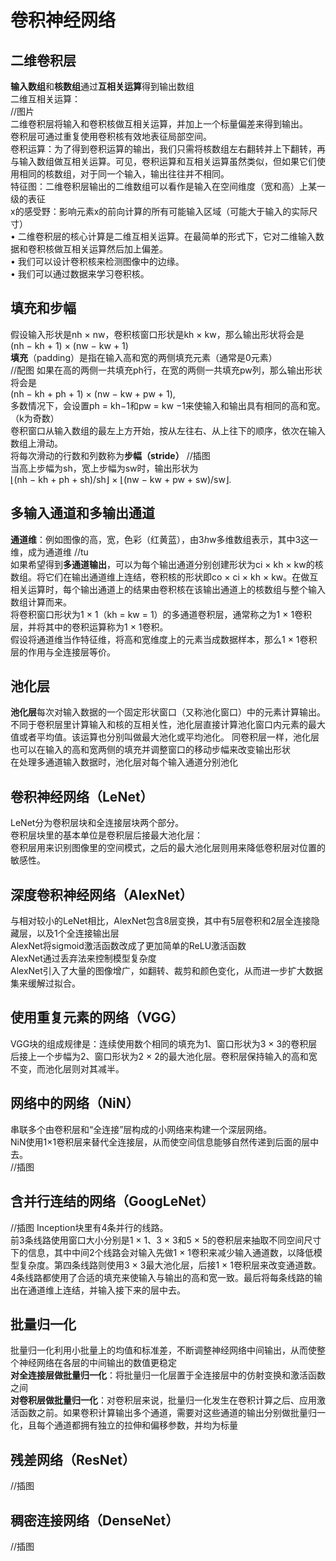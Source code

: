 # 卷积神经⽹络
## 二维卷积层
**输入数组**和**核数组**通过**互相关运算**得到输出数组  
二维互相关运算：  
//图片  
⼆维卷积层将输⼊和卷积核做互相关运算，并加上⼀个标量偏差来得到输出。    
卷积层可通过重复使⽤卷积核有效地表征局部空间。    
卷积运算：为了得到卷积运算的输出，我们只需将核数组左右翻转并上下翻转，再与输⼊数组做互相关运算。可⻅，卷积运算和互相关运算虽然类似，但如果它们使⽤相同的核数组，对于同⼀个输⼊，输出往往并不相同。    
特征图：⼆维卷积层输出的⼆维数组可以看作是输⼊在空间维度（宽和⾼）上某⼀级的表征    
x的感受野：影响元素x的前向计算的所有可能输⼊区域（可能⼤于输⼊的实际尺⼨）  
• ⼆维卷积层的核⼼计算是⼆维互相关运算。在最简单的形式下，它对⼆维输⼊数据和卷积核做互相关运算然后加上偏差。  
• 我们可以设计卷积核来检测图像中的边缘。  
• 我们可以通过数据来学习卷积核。  
## 填充和步幅
假设输⼊形状是nh × nw，卷积核窗口形状是kh × kw，那么输出形状将会是  
(nh − kh + 1) × (nw − kw + 1)  
**填充**（padding）是指在输⼊⾼和宽的两侧填充元素（通常是0元素）  
//配图
如果在⾼的两侧⼀共填充ph⾏，在宽的两侧⼀共填充pw列，那么输出形状将会是  
(nh − kh + ph + 1) × (nw − kw + pw + 1),  
多数情况下，会设置ph = kh−1和pw = kw −1来使输⼊和输出具有相同的⾼和宽。（k为奇数）  
卷积窗口从输⼊数组的最左上⽅开始，按从左往右、从上往下的顺序，依次在输⼊数组上滑动。  
将每次滑动的⾏数和列数称为**步幅（stride）**
//插图  
当⾼上步幅为sh，宽上步幅为sw时，输出形状为  
⌊(nh − kh + ph + sh)/sh⌋ × ⌊(nw − kw + pw + sw)/sw⌋.  
## 多输⼊通道和多输出通道
**通道维**：例如图像的高，宽，色彩（红黄蓝），由3*h*w多维数组表示，其中3这一维，成为通道维 
//tu  
如果希望得到**多通道输出**，可以为每个输出通道分别创建形状为ci × kh × kw的核数组。将它们在输出通道维上连结，卷积核的形状即co × ci × kh × kw。在做互相关运算时，每个输出通道上的结果由卷积核在该输出通道上的核数组与整个输⼊数组计算而来。    
将卷积窗口形状为1 × 1（kh = kw = 1）的多通道卷积层，通常称之为1 × 1卷积层，并将其中的卷积运算称为1 × 1卷积。  
假设将通道维当作特征维，将⾼和宽维度上的元素当成数据样本，那么1 × 1卷积层的作⽤与全连接层等价。  
## 池化层
**池化层**每次对输⼊数据的⼀个固定形状窗口（⼜称池化窗口）中的元素计算输出。不同于卷积层⾥计算输⼊和核的互相关性，池化层直接计算池化窗口内元素的最⼤值或者平均值。该运算也分别叫做最⼤池化或平均池化。
同卷积层⼀样，池化层也可以在输⼊的⾼和宽两侧的填充并调整窗口的移动步幅来改变输出形状  
在处理多通道输⼊数据时，池化层对每个输⼊通道分别池化  
## 卷积神经⽹络（LeNet）
LeNet分为卷积层块和全连接层块两个部分。  
卷积层块⾥的基本单位是卷积层后接最⼤池化层：  
卷积层⽤来识别图像⾥的空间模式，之后的最⼤池化层则⽤来降低卷积层对位置的敏感性。  
## 深度卷积神经⽹络（AlexNet）
与相对较小的LeNet相⽐，AlexNet包含8层变换，其中有5层卷积和2层全连接隐藏层，以及1个全连接输出层  
AlexNet将sigmoid激活函数改成了更加简单的ReLU激活函数  
AlexNet通过丢弃法来控制模型复杂度  
AlexNet引⼊了⼤量的图像增⼴，如翻转、裁剪和颜⾊变化，从而进⼀步扩⼤数据集来缓解过拟合。  
## 使⽤重复元素的⽹络（VGG）
VGG块的组成规律是：连续使⽤数个相同的填充为1、窗口形状为3 × 3的卷积层后接上⼀个步幅为2、窗口形状为2 × 2的最⼤池化层。卷积层保持输⼊的⾼和宽不变，而池化层则对其减半。  
## ⽹络中的⽹络（NiN）
串联多个由卷积层和“全连接”层构成的小⽹络来构建⼀个深层⽹络。  
NiN使⽤1×1卷积层来替代全连接层，从而使空间信息能够⾃然传递到后⾯的层中去。  
//插图  
## 含并⾏连结的⽹络（GoogLeNet）
//插图
Inception块⾥有4条并⾏的线路。  
前3条线路使⽤窗口⼤小分别是1 × 1、3 × 3和5 × 5的卷积层来抽取不同空间尺⼨下的信息，其中中间2个线路会对输⼊先做1 × 1卷积来减少输⼊通道数，以降低模型复杂度。第四条线路则使⽤3 × 3最⼤池化层，后接1 × 1卷积层来改变通道数。  
4条线路都使⽤了合适的填充来使输⼊与输出的⾼和宽⼀致。最后将每条线路的输出在通道维上连结，并输⼊接下来的层中去。  
## 批量归⼀化
批量归⼀化利⽤小批量上的均值和标准差，不断调整神经⽹络中间输出，从而使整个神经⽹络在各层的中间输出的数值更稳定  
**对全连接层做批量归⼀化**：将批量归⼀化层置于全连接层中的仿射变换和激活函数之间  
**对卷积层做批量归⼀化**：对卷积层来说，批量归⼀化发⽣在卷积计算之后、应⽤激活函数之前。如果卷积计算输出多个通道，需要对这些通道的输出分别做批量归⼀化，且每个通道都拥有独⽴的拉伸和偏移参数，并均为标量   
## 残差⽹络（ResNet）
//插图
## 稠密连接⽹络（DenseNet）
//插图

